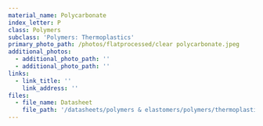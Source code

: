 ```yaml
---
material_name: Polycarbonate
index_letter: P
class: Polymers
subclass: 'Polymers: Thermoplastics'
primary_photo_path: /photos/flatprocessed/clear polycarbonate.jpeg
additional_photos:
  - additional_photo_path: ''
  - additional_photo_path: ''
links:
  - link_title: ''
    link_address: ''
files:
  - file_name: Datasheet
    file_path: '/datasheets/polymers & elastomers/polymers/thermoplastics/polycarbonate (pc).pdf'
---
```


